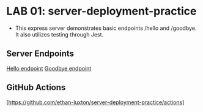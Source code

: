 # LAB 01: server-deployment-practice

* This express server demonstrates basic endpoints /hello and /goodbye. It also utilizes testing through Jest.

## Server Endpoints

[Hello endpoint](https://basic-express-server-32so.onrender.com/hello)
[Goodbye endpoint](https://basic-express-server-32so.onrender.com/goodbye)

## GitHub Actions

[https://github.com/ethan-luxton/server-deployment-practice/actions]
